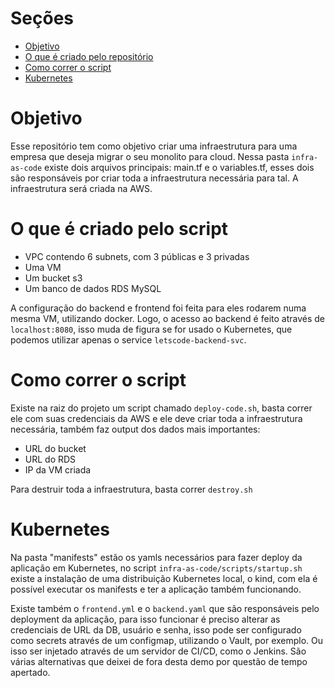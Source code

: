 
# Seções
- [Objetivo](#objetivo)
- [O que é criado pelo repositório](#o-que-é-criado-pelo-script)
- [Como correr o script](#como-correr-o-script)
- [Kubernetes](#kubernetes)

# Objetivo
Esse repositório tem como objetivo criar uma infraestrutura para uma empresa que deseja migrar o seu monolito para cloud. Nessa pasta `infra-as-code` existe dois arquivos principais: main.tf e o variables.tf, esses dois são responsáveis por criar toda a infraestrutura necessária para tal. A infraestrutura será criada na AWS.

# O que é criado pelo script

- VPC contendo 6 subnets, com 3 públicas e 3 privadas
- Uma VM
- Um bucket s3
- Um banco de dados RDS MySQL

A configuração do backend e frontend foi feita para eles rodarem numa mesma VM, utilizando docker. Logo, o acesso ao backend é feito através de `localhost:8080`, isso muda de figura se for usado o Kubernetes, que podemos utilizar apenas o service `letscode-backend-svc`. 

# Como correr o script
Existe na raiz do projeto um script chamado `deploy-code.sh`, basta correr ele com suas credenciais da AWS e ele deve criar toda a infraestrutura necessária, também faz output dos dados mais importantes: 

- URL do bucket
- URL do RDS
- IP da VM criada

Para destruir toda a infraestrutura, basta correr `destroy.sh`

# Kubernetes
Na pasta "manifests" estão os yamls necessários para fazer deploy da aplicação em Kubernetes, no script `infra-as-code/scripts/startup.sh` existe a instalação de uma distribuição Kubernetes local, o kind, com ela é possível executar os manifests e ter a aplicação também funcionando.

Existe também o `frontend.yml` e o `backend.yaml` que são responsáveis pelo deployment da aplicação, para isso funcionar é preciso alterar as credenciais de URL da DB, usuário e senha, isso pode ser configurado como secrets através de um configmap, utilizando o Vault, por exemplo. Ou isso ser injetado através de um servidor de CI/CD, como o Jenkins. São várias alternativas que deixei de fora desta demo por questão de tempo apertado.

